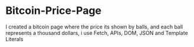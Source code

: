 # Bitcoin-Price-Page
I created a bitcoin page where the price its shown by balls,  and each ball represents a thousand dollars, i use Fetch, APIs, DOM, JSON and Template Literals
